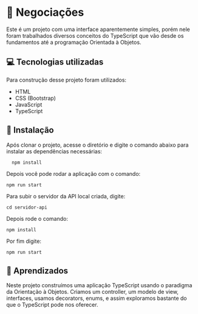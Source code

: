 # 🏦 Negociações

Este é um projeto com uma interface aparentemente simples, porém nele foram trabalhados diversos conceitos do TypeScript que vão desde os fundamentos até a programação Orientada à Objetos.

## 💻 Tecnologias utilizadas

Para construção desse projeto foram utilizados:

- HTML
- CSS (Bootstrap)
- JavaScript
- TypeScript

## 🚀 Instalação

Após clonar o projeto, acesse o diretório e digite o comando abaixo para instalar as dependências necessárias:

```
  npm install
```

Depois você pode rodar a aplicação com o comando:

```
npm run start
```

Para subir o servidor da API local criada, digite:

```
cd servidor-api
```

Depois rode o comando:

```
npm install
```

Por fim digite:

```
npm run start
```

## 📕 Aprendizados

Neste projeto construímos uma aplicação TypeScript usando o paradigma da Orientação à Objetos. Criamos um controller, um modelo de view, interfaces, usamos decorators, enums, e assim exploramos bastante do que o TypeScript pode nos oferecer.
